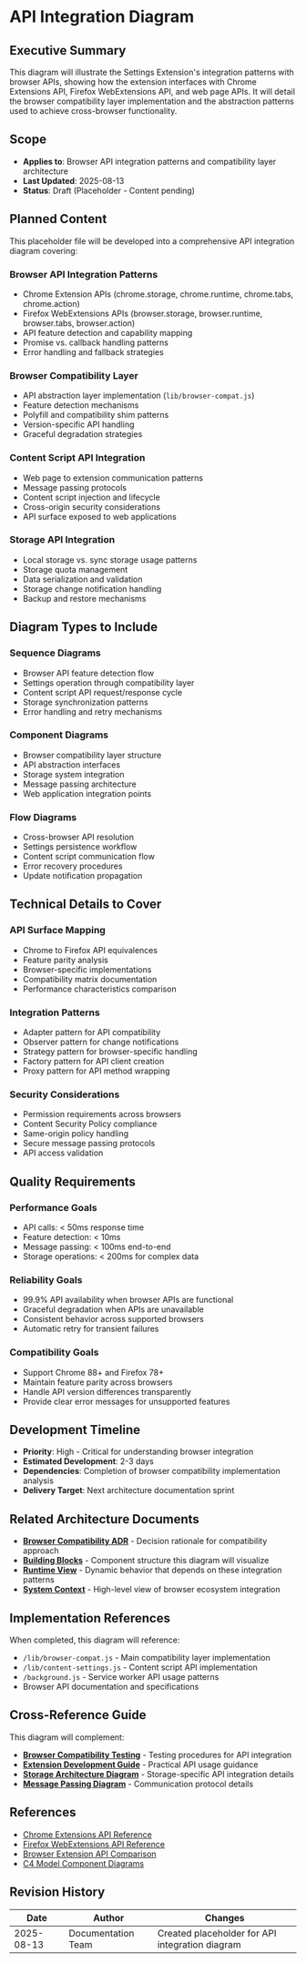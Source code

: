 # API Integration Diagram

## Executive Summary

This diagram will illustrate the Settings Extension's integration patterns with browser APIs, showing how the extension interfaces with Chrome Extensions API, Firefox WebExtensions API, and web page APIs. It will detail the browser compatibility layer implementation and the abstraction patterns used to achieve cross-browser functionality.

## Scope

- **Applies to**: Browser API integration patterns and compatibility layer architecture
- **Last Updated**: 2025-08-13
- **Status**: Draft (Placeholder - Content pending)

## Planned Content

This placeholder file will be developed into a comprehensive API integration diagram covering:

### Browser API Integration Patterns

- Chrome Extension APIs (chrome.storage, chrome.runtime, chrome.tabs, chrome.action)
- Firefox WebExtensions APIs (browser.storage, browser.runtime, browser.tabs, browser.action)
- API feature detection and capability mapping
- Promise vs. callback handling patterns
- Error handling and fallback strategies

### Browser Compatibility Layer

- API abstraction layer implementation (`lib/browser-compat.js`)
- Feature detection mechanisms
- Polyfill and compatibility shim patterns
- Version-specific API handling
- Graceful degradation strategies

### Content Script API Integration

- Web page to extension communication patterns
- Message passing protocols
- Content script injection and lifecycle
- Cross-origin security considerations
- API surface exposed to web applications

### Storage API Integration

- Local storage vs. sync storage usage patterns
- Storage quota management
- Data serialization and validation
- Storage change notification handling
- Backup and restore mechanisms

## Diagram Types to Include

### Sequence Diagrams

- Browser API feature detection flow
- Settings operation through compatibility layer
- Content script API request/response cycle
- Storage synchronization patterns
- Error handling and retry mechanisms

### Component Diagrams

- Browser compatibility layer structure
- API abstraction interfaces
- Storage system integration
- Message passing architecture
- Web application integration points

### Flow Diagrams

- Cross-browser API resolution
- Settings persistence workflow
- Content script communication flow
- Error recovery procedures
- Update notification propagation

## Technical Details to Cover

### API Surface Mapping

- Chrome to Firefox API equivalences
- Feature parity analysis
- Browser-specific implementations
- Compatibility matrix documentation
- Performance characteristics comparison

### Integration Patterns

- Adapter pattern for API compatibility
- Observer pattern for change notifications
- Strategy pattern for browser-specific handling
- Factory pattern for API client creation
- Proxy pattern for API method wrapping

### Security Considerations

- Permission requirements across browsers
- Content Security Policy compliance
- Same-origin policy handling
- Secure message passing protocols
- API access validation

## Quality Requirements

### Performance Goals

- API calls: < 50ms response time
- Feature detection: < 10ms
- Message passing: < 100ms end-to-end
- Storage operations: < 200ms for complex data

### Reliability Goals

- 99.9% API availability when browser APIs are functional
- Graceful degradation when APIs are unavailable
- Consistent behavior across supported browsers
- Automatic retry for transient failures

### Compatibility Goals

- Support Chrome 88+ and Firefox 78+
- Maintain feature parity across browsers
- Handle API version differences transparently
- Provide clear error messages for unsupported features

## Development Timeline

- **Priority**: High - Critical for understanding browser integration
- **Estimated Development**: 2-3 days
- **Dependencies**: Completion of browser compatibility implementation analysis
- **Delivery Target**: Next architecture documentation sprint

## Related Architecture Documents

- **[Browser Compatibility ADR](../09-architecture-decisions/004-browser-compatibility-layer.md)** - Decision rationale for compatibility approach
- **[Building Blocks](../05-building-blocks.md)** - Component structure this diagram will visualize
- **[Runtime View](../06-runtime-view.md)** - Dynamic behavior that depends on these integration patterns
- **[System Context](system-context.md)** - High-level view of browser ecosystem integration

## Implementation References

When completed, this diagram will reference:

- `/lib/browser-compat.js` - Main compatibility layer implementation
- `/lib/content-settings.js` - Content script API implementation
- `/background.js` - Service worker API usage patterns
- Browser API documentation and specifications

## Cross-Reference Guide

This diagram will complement:

- **[Browser Compatibility Testing](../../developer/guides/cross-browser-testing.md)** - Testing procedures for API integration
- **[Extension Development Guide](../../developer/guides/extension-development.md)** - Practical API usage guidance
- **[Storage Architecture Diagram](storage-architecture.md)** - Storage-specific API integration details
- **[Message Passing Diagram](message-passing.md)** - Communication protocol details

## References

- [Chrome Extensions API Reference](https://developer.chrome.com/docs/extensions/reference/)
- [Firefox WebExtensions API Reference](https://developer.mozilla.org/en-US/docs/Mozilla/Add-ons/WebExtensions/API)
- [Browser Extension API Comparison](https://developer.mozilla.org/en-US/docs/Mozilla/Add-ons/WebExtensions/Chrome_incompatibilities)
- [C4 Model Component Diagrams](https://c4model.com/#ComponentDiagram)

## Revision History

| Date       | Author             | Changes                                         |
| ---------- | ------------------ | ----------------------------------------------- |
| 2025-08-13 | Documentation Team | Created placeholder for API integration diagram |
